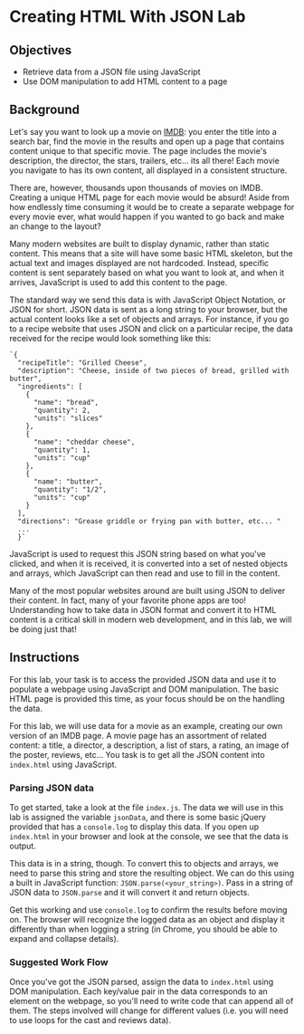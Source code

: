 # Creating HTML With JSON Lab

## Objectives

* Retrieve data from a JSON file using JavaScript
* Use DOM manipulation to add HTML content to a page

## Background

Let's say you want to look up a movie on [IMDB](http://www.imdb.com/):
you enter the title into a search bar, find the movie in the results and open
up a page that contains content unique to that specific movie. The page
includes the movie's description, the director, the stars, trailers, etc... its
all there! Each movie you navigate to has its own content, all displayed in a
consistent structure.

There are, however, thousands upon thousands of movies on IMDB. Creating a
unique HTML page for each movie would be absurd! Aside from how endlessly time
consuming it would be to create a separate webpage for every movie ever, what
would happen if you wanted to go back and make an change to the layout?

Many modern websites are built to display dynamic, rather than static content.
This means that a site will have some basic HTML skeleton, but the actual text
and images displayed are not hardcoded. Instead, specific content is sent
separately based on what you want to look at, and when it arrives,
JavaScript is used to add this content to the page.

The standard way we send this data is with JavaScript Object Notation, or JSON
for short. JSON data is sent as a long string to your browser, but the actual
content looks like a set of objects and arrays.  For instance, if you go to a
recipe website that uses JSON and click on a particular recipe, the data
received for the recipe would look something like this:

```
`{
  "recipeTitle": "Grilled Cheese",
  "description": "Cheese, inside of two pieces of bread, grilled with butter",
  "ingredients": [
    {
      "name": "bread",
      "quantity": 2,
      "units": "slices"
    },
    {
      "name": "cheddar cheese",
      "quantity": 1,
      "units": "cup"
    },
    {
      "name": "butter",
      "quantity": "1/2",
      "units": "cup"
    }
  ],
  "directions": "Grease griddle or frying pan with butter, etc... "
  ...
  }`
```

JavaScript is used to request this JSON string based on what you've clicked, and
when it is received, it is converted into a set of nested objects and arrays,
which JavaScript can then read and use to fill in the content.

Many of the most popular websites around are built using JSON to deliver
their content. In fact, many of your favorite phone apps are too!
Understanding how to take data in JSON format and convert it to HTML content is
a critical skill in modern web development, and in this lab, we will be doing
just that!

## Instructions

For this lab, your task is to access the provided JSON data and use it to
populate a webpage using JavaScript and DOM manipulation. The basic HTML page
is provided this time, as your focus should be on the handling the data.

For this lab, we will use data for a movie as an example, creating our own version
of an IMDB page. A movie page has an assortment of related content: a title, a
director, a description, a list of stars, a rating, an image of the poster,
reviews, etc... You task is to get all the JSON content into `index.html` using
JavaScript.

### Parsing JSON data

To get started, take a look at the file `index.js`. The data we will use in
this lab is assigned the variable `jsonData`, and there is some basic jQuery
provided that has a `console.log` to display this data.  If you open up
`index.html` in your browser and look at the console, we see that the data is
output.

This data is in a string, though.  To convert this to objects and arrays, we
need to parse this string and store the resulting object.  We can do this using
a built in JavaScript function: `JSON.parse(<your_string>)`.  Pass in a string
of JSON data to `JSON.parse` and it will convert it and return objects.

Get this working and use `console.log` to confirm the results before moving on.
The browser will recognize the logged data as an object and display it
differently than when logging a string (in Chrome, you should be able to expand
and collapse details).

### Suggested Work Flow

Once you've got the JSON parsed,  assign the data to `index.html` using DOM
manipulation.  Each key/value pair in the data corresponds to an element on
the webpage, so you'll need to write code that can append all of them.  The
steps involved will change for different values (i.e. you will need to use
loops for the cast and reviews data).
